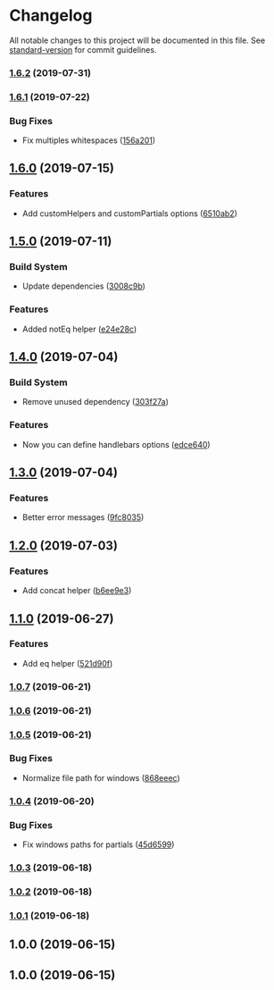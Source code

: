 # Changelog

All notable changes to this project will be documented in this file. See [standard-version](https://github.com/conventional-changelog/standard-version) for commit guidelines.

### [1.6.2](https://github.com/javipuche/maquetus/compare/v1.6.1...v1.6.2) (2019-07-31)



### [1.6.1](https://github.com/javipuche/maquetus/compare/v1.6.0...v1.6.1) (2019-07-22)


### Bug Fixes

* Fix multiples whitespaces ([156a201](https://github.com/javipuche/maquetus/commit/156a201))



## [1.6.0](https://github.com/javipuche/maquetus/compare/v1.5.0...v1.6.0) (2019-07-15)


### Features

* Add customHelpers and customPartials options ([6510ab2](https://github.com/javipuche/maquetus/commit/6510ab2))



## [1.5.0](https://github.com/javipuche/maquetus/compare/v1.4.0...v1.5.0) (2019-07-11)


### Build System

* Update dependencies ([3008c9b](https://github.com/javipuche/maquetus/commit/3008c9b))


### Features

* Added notEq helper ([e24e28c](https://github.com/javipuche/maquetus/commit/e24e28c))



## [1.4.0](https://github.com/javipuche/maquetus/compare/v1.3.0...v1.4.0) (2019-07-04)


### Build System

* Remove unused dependency ([303f27a](https://github.com/javipuche/maquetus/commit/303f27a))


### Features

* Now you can define handlebars options ([edce640](https://github.com/javipuche/maquetus/commit/edce640))



## [1.3.0](https://github.com/javipuche/maquetus/compare/v1.2.0...v1.3.0) (2019-07-04)


### Features

* Better error messages ([9fc8035](https://github.com/javipuche/maquetus/commit/9fc8035))



## [1.2.0](https://github.com/javipuche/maquetus/compare/v1.1.0...v1.2.0) (2019-07-03)


### Features

* Add concat helper ([b6ee9e3](https://github.com/javipuche/maquetus/commit/b6ee9e3))



## [1.1.0](https://github.com/javipuche/maquetus/compare/v1.0.7...v1.1.0) (2019-06-27)


### Features

* Add eq helper ([521d90f](https://github.com/javipuche/maquetus/commit/521d90f))



### [1.0.7](https://github.com/javipuche/maquetus/compare/v1.0.6...v1.0.7) (2019-06-21)



### [1.0.6](https://github.com/javipuche/maquetus/compare/v1.0.5...v1.0.6) (2019-06-21)



### [1.0.5](https://github.com/javipuche/maquetus/compare/v1.0.4...v1.0.5) (2019-06-21)


### Bug Fixes

* Normalize file path for windows ([868eeec](https://github.com/javipuche/maquetus/commit/868eeec))



### [1.0.4](https://github.com/javipuche/maquetus/compare/v1.0.3...v1.0.4) (2019-06-20)


### Bug Fixes

* Fix windows paths for partials ([45d6599](https://github.com/javipuche/maquetus/commit/45d6599))



### [1.0.3](https://github.com/javipuche/maquetus/compare/v1.0.2...v1.0.3) (2019-06-18)



### [1.0.2](https://github.com/javipuche/maquetus/compare/v1.0.0...v1.0.2) (2019-06-18)



### [1.0.1](https://github.com/javipuche/maquetus/compare/v1.0.0...v1.0.1) (2019-06-18)



## 1.0.0 (2019-06-15)



## 1.0.0 (2019-06-15)
